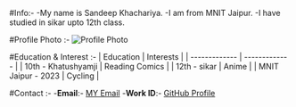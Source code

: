 #Info:-
-My name is Sandeep Khachariya.
-I am from MNIT Jaipur.
-I have studied in sikar upto 12th class.

#Profile Photo :-
![Profile Photo](https://images.unsplash.com/photo-1579158951805-53f80485ed44?q=80&w=1760&auto=format&fit=crop&ixlib=rb-4.0.3&ixid=M3wxMjA3fDB8MHxwaG90by1wYWdlfHx8fGVufDB8fHx8fA%3D%3D)

#Education & Interest :-
| Education  | Interests |
| ------------- | ------------- |
| 10th - Khatushyamji  | Reading Comics  |
| 12th - sikar  | Anime  |
| MNIT Jaipur - 2023 | Cycling |

#Contact :-
-**Email**:- [MY Email](2023ucp1628@mnit.ac.in)
-**Work ID**:- [GitHub Profile](https://github.com/Sandeep-he)
